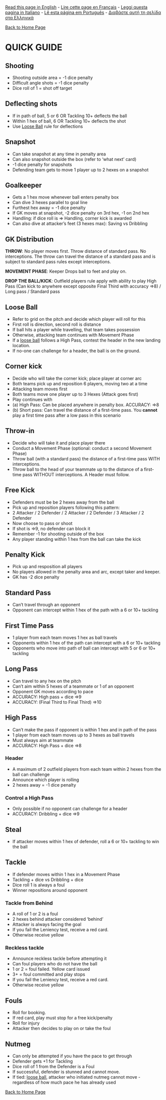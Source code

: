 [Read this page in English](https://counterattackgame.github.io/wiki/quick_guide) - [Lire cette page en Français](https://counterattackgame.github.io/wiki/fr/quick_guide) - [Leggi questa pagina in Italiano](https://counterattackgame.github.io/wiki/it/quick_guide) - [Lê esta página em Português](https://counterattackgame.github.io/wiki/pt/quick_guide) - [Διαβάστε αυτή τη σελίδα στα Ελληνικά](https://counterattackgame.github.io/wiki/gr/quick_guide)

[Back to Home Page](https://counterattackgame.github.io/wiki/index)
# QUICK GUIDE

## Shooting

- Shooting outside area = -1 dice penalty
- Difficult angle shots = -1 dice penalty
- Dice roll of 1 = shot off target

## Deflecting shots

- If in path of ball, 5 or 6 OR Tackling 10+ deflects the ball
- Within 1 hex of ball, 6 OR Tackling 10+ deflects the shot
- Use [Loose Ball](https://counterattackgame.github.io/wiki/loose_ball) rule for deflections

## Snapshot

- Can take snapshot at any time in penalty area
- Can also snapshot outside the box (refer to ‘what next’ card)
- -1 dice penalty for snapshots
- Defending team gets to move 1 player up to 2 hexes on a snapshot

## Goalkeeper

- Gets a 1 hex move whenever ball enters penalty box
- Can dive 3 hexes parallel to goal line
- Furthest hex away = -1 dice penalty
- If GK moves at snapshot, -2 dice penalty on 3rd hex, -1 on 2nd hex
- Handling: if dice roll is => Handling, corner kick is awarded
- Can also dive at attacker’s feet (3 hexes max): Saving vs Dribbling

## GK Distribution

**THROW**: No player moves first. Throw distance of standard pass. No interceptions. The throw can travel the distance of a standard pass and is subject to standard pass rules except interceptions. 

**MOVEMENT PHASE**: Keeper Drops ball to feet and play on.

**DROP THE BALL/KICK**: Outfield players rule apply with ability to play High Pass (Can kick to anywhere except opposite Final Third with accuracy =>8) / Long pass / Standard pass

## Loose Ball

- Refer to grid on the pitch and decide which player will roll for this
- First roll is direction, second roll is distance
- If ball hits a player while travelling, that team takes possession
- Otherwise, attacking team continues with Movement Phase
- If a [loose ball](https://counterattackgame.github.io/wiki/loose_ball) follows a High Pass, contest the header in the new landing location.
- If no-one can challenge for a header, the ball is on the ground.

## Corner kick

- Decide who will take the corner kick; place player at corner arc
- Both teams pick up and reposition 6 players, moving two at a time
- Attacking team moves first
- Both teams move one player up to 3 Hexes (Attack goes first)
- Play continues with
- (a) High Pass: Can be placed anywhere in penalty box. ACCURACY: =>8
- (b) Short pass: Can travel the distance of a first-time pass. You **cannot** play a first time pass after a low pass in this scenario

## Throw-in

- Decide who will take it and place player there
- Conduct a Movement Phase (optional: conduct a second Movement Phase)
- Throw ball (with a standard pass) the distance of a first-time pass WITH interceptions.
- Throw ball to the head of your teammate up to the distance of a first-time pass WITHOUT interceptions. A Header must follow.

## Free Kick

- Defenders must be be 2 hexes away from the ball
- Pick up and reposition players following this pattern:
- 2 Attacker / 2 Defender / 2 Attacker / 2 Defender / 3 Attacker / 2 Defender
- Now choose to pass or shoot
- If shot is =>9, no defender can block it
- Remember -1 for shooting outside of the box
- Any player standing within 1 hex from the ball can take the kick

## Penalty Kick

- Pick up and resposition all players
- No players allowed in the penalty area and arc, except taker and keeper.
- GK has -2 dice penalty

## Standard Pass

- Can’t travel through an opponent
- Opponent can intercept within 1 hex of the path with a 6 or 10+ tackling

## First Time Pass

- 1 player from each team moves 1 hex as ball travels
- Opponents within 1 hex of the path can intercept with a 6 or 10+ tackling
- Opponents who move into path of ball can intercept with 5 or 6 or 10+ tackling

## Long Pass

- Can travel to any hex on the pitch
- Can’t aim within 5 hexes of a teammate or 1 of an opponent
- Opponent GK moves according to pace
- ACCURACY: High pass + dice =>9
- ACCURACY: (Final Third to Final Third) =>10

## High Pass

- Can’t make the pass if opponent is within 1 hex and in path of the pass
- 1 player from each team moves up to 3 hexes as ball travels
- Must always aim at teammate
- ACCURACY: High Pass + dice =>8

### Header

- A maximum of 2 outfield players from each team within 2 hexes from the ball can challenge
- Announce which player is rolling
- 2 hexes away = -1 dice penalty

### Control a High Pass

- Only possible if no opponent can challenge for a header
- ACCURACY: Dribbling + dice =>9

## Steal

- If attacker moves within 1 hex of defender, roll a 6 or 10+ tackling to win the ball

## Tackle

- If defender moves within 1 hex in a Movement Phase
- Tackling + dice vs Dribbling + dice
- Dice roll 1 is always a foul
- Winner repositions around opponent
### Tackle from Behind

- A roll of 1 or 2 is a foul
- 2 hexes behind attacker considered ‘behind’
- Attacker is always facing the goal
- If you fail the Leniency test, receive a red card.
- Otherwise receive yellow

### Reckless tackle

- Announce reckless tackle before attempting it
- Can foul players who do not have the ball
- 1 or 2 = foul failed. Yellow card issued
- 3+ = foul committed and play stops
- If you fail the Leniency test, receive a red card.
- Otherwise receive yellow

## Fouls

- Roll for booking.
- If red card, play must stop for a free kick/penalty
- Roll for injury
- Attacker then decides to play on or take the foul

## Nutmeg

- Can only be attempted if you have the pace to get through
- Defender gets +1 for Tackling
- Dice roll of 1 from the Defender is a Foul
- If successful, defender is stunned and cannot move.
- If tied: [loose ball](https://counterattackgame.github.io/wiki/loose_ball), attacker who initiated nutmeg cannot move - regardless of how much pace he has already used

[Back to Home Page](https://counterattackgame.github.io/wiki/index)
